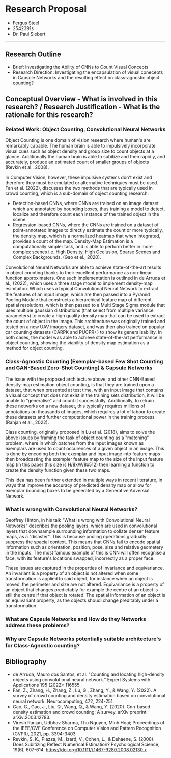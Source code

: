 # Research Proposal

* Fergus Steel
* 2542391s
* Dr. Paul Siebert
------------

## Research Outline

* Brief: Investigating the Ability of CNNs to Count Visual Concepts
* Research Direction: Investigating the encapsulation of visual conecepts in Capsule Networks and the resulting effect on class-agnostic object counting?

## Conceptual Overview - What is involved in this research? / Research Justification - What is the rationale for this research?

### Related Work: Object Counting, Convolutional Neural Networks 

Object Counting is one domain of vision research where human's are remarkably capable. The human brain is able to impulsively incorporate visual cues such as object density and group size to count objects at a glance. Additionally the human brain is able to subitize and then rapidly, and accurately, produce an estimated count of smaller groups of objects (Revkin et al., 2008).

In Computer Vision, however, these impulsive systems don't exist and therefore they must be emulated or alternative techniques must be used. Fan et al. (2022), discusses the two methods that are typically used in crowd counting, which is a sub-domain of object counting research: 
* Detection-based CNNs, where CNNs are trained on an image dataset which are annotated by bounding boxes, thus training a model to detect, localize and therefore count each instance of the trained object in the scene.
* Regression-based CNNs, where the CNNs are trained on a dataset of point-annotated images to directly estimate the count or more typically, the density map, which is a normalized heatmap that when integrated, provides a count of the map.
Density-Map Estimation is a computationally simpler task, and is able to perform better in more complex scenes i.e. High Density, High Occlusion, Sparse Scenes and Complex Backgrounds. (Gao et el., 2020).

Convolutional Neural Networks are able to achieve state-of-the-art results in object counting thanks to their excellent performance as non-linear function approximaters. One such implementation is outlined in de Arruda et al., (2022), which uses a three stage model to implement density-map esimtaiton. Which uses a typical Convolutional Neural Network to extract the features of an input image, which are then passed into a Pyramid Pooling Module that constructs a hierarchical feature map of different spatial resolutions, which is then passed to a Multi Stage Sigma module that uses multiple gaussian distributions (that select from multiple variance parameters) to create a high quality density map that can be used to extract the count of object in the image. This architecture was originally trained and tested on a new UAV imagery dataset, and was then also trained on popular car counting datasets (CARPK and PUCPR+) to show its generalisability. In both cases, the model was able to achieve state-of-the-art performance in object counting, showing the viability of density map estimation as a method for object counting. 

### Class-Agnostic Counting (Exemplar-based Few Shot Counting and GAN-Based Zero-Shot Counting) & Capsule Networks

The issue with the proposed architecture above, and other CNN-Based density-map estimation object counting, is that they are trained upon a dataset, that when presented at test time, with an input image that contains a visual concept that does not exist in the training sets distribution, it will be unable to "generalise" and count it successfully. Additionally, to retrain these networks on a new dataset, this typically requires millions of annotations on thousands of images, which requires a lot of labour to create these datasets and further computational power in the training process (Ranjan et al., 2022).

Class counting, originally proposed in Lu et al. (2018), aims to solve the above issues by framing the task of object counting as a "matching" problem, where in which patches from the input images known as exemplars are used to count occurences of a given object in an image. This is done by encoding both the exemplar and input image into feature maps then broadcasting the exempler feature map to the size of the input feature map (in this paper this size is H/8xW/8x512) then learning a function to create the density function given these two maps.

This idea has been further extended in multiple ways in recent literature, in ways that improve the accuracy of predicted density map or allow for exemplar bounding boxes to be generated by a Generative Adversial Network. 


### What is wrong with Convolutional Neural Networks?

Geoffrey Hinton, in his talk "What is wrong with Convolutional Neural Networks" describes the pooling layers, which are used in convolutional layers that downsample surrounding information to collate denser feature maps, as a "disaster". This is because pooling operations gradually suppress the spacial context. This means that CNNs fail to encode spatial information such as orientation, position, pose, size and relative geometery in the inputs. The most famous example of this is CNN will often recognise a face, with its feature's locations swapped, incorrectly as a proper face.

These issues are captured in the properties of invariance and equivariance. An invariant is a property of an object is not altered when some transformation is applied to said object, for instance when an object is moved, the perimeter and size are not altered. Equivariance is a property of an object that changes predictably for example the centre of an object is still the centre if that object is rotated. The spatial information of an object is an equivariant property, as the objects shoudl change preditably under a transformation.

### What are Capsule Networks and How do they Networks address these problems?

### Why are Capsule Networks potentially suitable architecture's for Class-Agnostic counting?


## Bibliography

* de Arruda, Mauro dos Santos, et al. "Counting and locating high-density objects using convolutional neural network." Expert Systems with Applications 195 (2022): 116555.
* Fan, Z., Zhang, H., Zhang, Z., Lu, G., Zhang, Y., & Wang, Y. (2022). A survey of crowd counting and density estimation based on convolutional neural network. Neurocomputing, 472, 224-251.
* Gao, G., Gao, J., Liu, Q., Wang, Q., & Wang, Y. (2020). Cnn-based density estimation and crowd counting: A survey. arXiv preprint arXiv:2003.12783.
* Viresh Ranjan, Udbhav Sharma, Thu Nguyen, Minh Hoai; Proceedings of the IEEE/CVF Conference on Computer Vision and Pattern Recognition (CVPR), 2021, pp. 3394-3403
* Revkin, S. K., Piazza, M., Izard, V., Cohen, L., & Dehaene, S. (2008). Does Subitizing Reflect Numerical Estimation? Psychological Science, 19(6), 607-614. https://doi.org/10.1111/j.1467-9280.2008.02130.x
